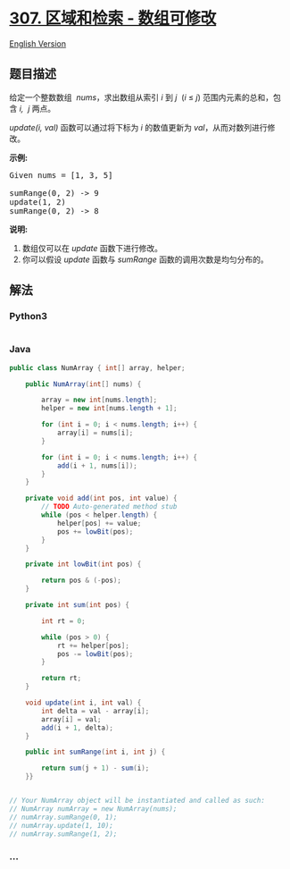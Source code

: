 # [307. 区域和检索 - 数组可修改](https://leetcode-cn.com/problems/range-sum-query-mutable)

[English Version](/solution/0300-0399/0307.Range%20Sum%20Query%20-%20Mutable/README_EN.md)

## 题目描述

<!-- 这里写题目描述 -->
<p>给定一个整数数组 &nbsp;<em>nums</em>，求出数组从索引&nbsp;<em>i&nbsp;</em>到&nbsp;<em>j&nbsp;&nbsp;</em>(<em>i</em>&nbsp;&le;&nbsp;<em>j</em>) 范围内元素的总和，包含&nbsp;<em>i,&nbsp; j&nbsp;</em>两点。</p>

<p><em>update(i, val)</em> 函数可以通过将下标为&nbsp;<em>i&nbsp;</em>的数值更新为&nbsp;<em>val</em>，从而对数列进行修改。</p>

<p><strong>示例:</strong></p>

<pre>Given nums = [1, 3, 5]

sumRange(0, 2) -&gt; 9
update(1, 2)
sumRange(0, 2) -&gt; 8
</pre>

<p><strong>说明:</strong></p>

<ol>
	<li>数组仅可以在&nbsp;<em>update&nbsp;</em>函数下进行修改。</li>
	<li>你可以假设 <em>update</em> 函数与 <em>sumRange</em> 函数的调用次数是均匀分布的。</li>
</ol>

## 解法

<!-- 这里可写通用的实现逻辑 -->

<!-- tabs:start -->

### **Python3**

<!-- 这里可写当前语言的特殊实现逻辑 -->

```python

```

### **Java**

<!-- 这里可写当前语言的特殊实现逻辑 -->

```java
public class NumArray {	int[] array, helper;

	public NumArray(int[] nums) {

		array = new int[nums.length];
		helper = new int[nums.length + 1];

		for (int i = 0; i < nums.length; i++) {
			array[i] = nums[i];
		}

		for (int i = 0; i < nums.length; i++) {
			add(i + 1, nums[i]);
		}
	}

	private void add(int pos, int value) {
		// TODO Auto-generated method stub
		while (pos < helper.length) {
			helper[pos] += value;
			pos += lowBit(pos);
		}
	}

	private int lowBit(int pos) {

		return pos & (-pos);
	}

	private int sum(int pos) {

		int rt = 0;

		while (pos > 0) {
			rt += helper[pos];
			pos -= lowBit(pos);
		}

		return rt;
	}

	void update(int i, int val) {
		int delta = val - array[i];
		array[i] = val;
		add(i + 1, delta);
	}

	public int sumRange(int i, int j) {

		return sum(j + 1) - sum(i);
	}}


// Your NumArray object will be instantiated and called as such:
// NumArray numArray = new NumArray(nums);
// numArray.sumRange(0, 1);
// numArray.update(1, 10);
// numArray.sumRange(1, 2);
```

### **...**

```

```

<!-- tabs:end -->
